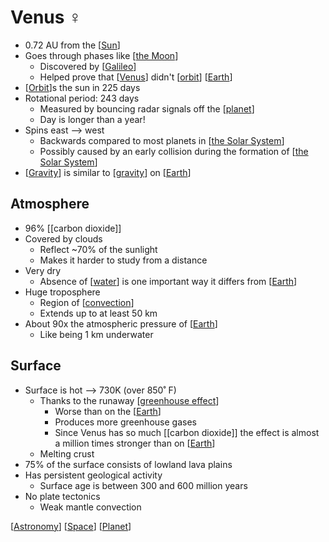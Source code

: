# Venus ♀

- 0.72 AU from the [[Sun]]
- Goes through phases like [[the Moon]]
  - Discovered by [[Galileo]]
  - Helped prove that [[Venus]] didn't [[orbit]] [[Earth]]
- [[Orbit]]s the sun in 225 days
- Rotational period: 243 days
  - Measured by bouncing radar signals off the [[planet]]
  - Day is longer than a year!
- Spins east --> west
  - Backwards compared to most planets in [[the Solar System]]
  - Possibly caused by an early collision during the formation of [[the Solar System]]
- [[Gravity]] is similar to [[gravity]] on [[Earth]]

## Atmosphere

- 96% [[carbon dioxide]]
- Covered by clouds
  - Reflect ~70% of the sunlight
  - Makes it harder to study from a distance
- Very dry
  - Absence of [[water]] is one important way it differs from [[Earth]]
- Huge troposphere
  - Region of [[convection]]
  - Extends up to at least 50 km
- About 90x the atmospheric pressure of [[Earth]]
  - Like being 1 km underwater

## Surface

- Surface is hot --> 730K (over 850˚ F)
  - Thanks to the runaway [[greenhouse effect]]
    - Worse than on the [[Earth]]
    - Produces more greenhouse gases
    - Since Venus has so much [[carbon dioxide]] the effect is almost a million times stronger than on [[Earth]]
  - Melting crust
- 75% of the surface consists of lowland lava plains
- Has persistent geological activity
  - Surface age is between 300 and 600 million years
- No plate tectonics
  - Weak mantle convection

[[Astronomy]] [[Space]] [[Planet]]

[//begin]: # "Autogenerated link references for markdown compatibility"
[Sun]: sun "Sun"
[the Moon]: the-moon "The Moon"
[Galileo]: galileo "Galileo"
[Venus]: venus "Venus ♀"
[Orbit]: orbit "Orbit"
[Earth]: earth "Earth 🜨"
[Planet]: planet "Planet"
[the Solar System]: the-solar-system "The Solar System"
[Gravity]: gravity "Gravity"
[gravity]: gravity "Gravity"
[water]: water "Water"
[convection]: convection "Convection"
[greenhouse effect]: greenhouse-effect "Greenhouse Effect"
[Astronomy]: astronomy "Astronomy"
[Space]: space "Space"
[//end]: # "Autogenerated link references"